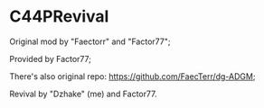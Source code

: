 # C44PRevival

Original mod by "Faectorr" and "Factor77";

Provided by Factor77;

There's also original repo: https://github.com/FaecTerr/dg-ADGM;

Revival by "Dzhake" (me) and Factor77.